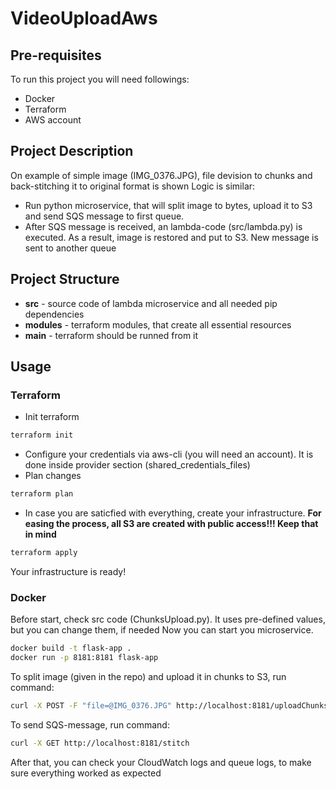 # VideoUploadAws
## Pre-requisites
To run this project you will need followings:
* Docker
* Terraform 
* AWS account

## Project Description
On example of simple image (IMG_0376.JPG), file devision to chunks and back-stitching it to original format is shown
Logic is similar:
- Run python microservice, that will split image to bytes, upload it to S3 and send SQS message to first queue.
- After SQS message is received, an lambda-code (src/lambda.py) is executed. As a result, image is restored and put to S3. New message is sent to another queue

## Project Structure
- **src** - source code of lambda microservice and all needed pip dependencies
- **modules** - terraform modules, that create all essential resources
- **main** - terraform should be runned from it

## Usage
### Terraform
- Init terraform
```bash
terraform init
```
- Configure your credentials via aws-cli (you will need an account). It is done inside provider section (shared_credentials_files)
- Plan changes
```bash
terraform plan
```
- In case you are saticfied with everything, create your infrastructure. **For easing the process, all S3 are created with public access!!! Keep that in mind**
```bash
terraform apply
```
Your infrastructure is ready!

### Docker
Before start, check src code (ChunksUpload.py). It uses pre-defined values, but you can change them, if needed
Now you can start you microservice. 
```bash
docker build -t flask-app .
docker run -p 8181:8181 flask-app
```

To split image (given in the repo) and upload it in chunks to S3, run command:
```bash
curl -X POST -F "file=@IMG_0376.JPG" http://localhost:8181/uploadChunks  
```

To send SQS-message, run command:
```bash
curl -X GET http://localhost:8181/stitch 
```

After that, you can check your CloudWatch logs and queue logs, to make sure everything worked as expected